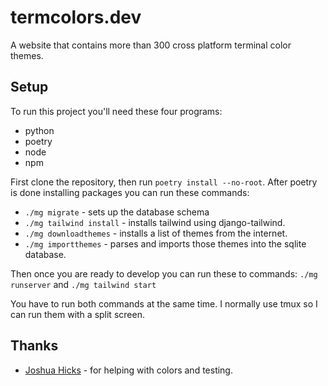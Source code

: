# termcolors.dev

A website that contains more than 300 cross platform terminal color themes.

## Setup

To run this project you'll need these four programs:

- python
- poetry
- node
- npm

First clone the repository, then run `poetry install --no-root`.
After poetry is done installing packages you can run these commands:

- `./mg migrate` - sets up the database schema
- `./mg tailwind install` - installs tailwind using django-tailwind.
- `./mg downloadthemes` - installs a list of themes from the internet.
- `./mg importthemes` - parses and imports those themes into the sqlite database.

Then once you are ready to develop you can run these to commands:
`./mg runserver` and `./mg tailwind start`

You have to run both commands at the same time.
I normally use tmux so I can run them with a split screen.

## Thanks

- [Joshua Hicks](https://github.com/Hicks-Josh) - for helping with colors and testing.
